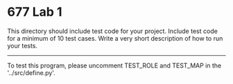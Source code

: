 # 677 Lab 1

This directory should include test code for your project. Include test code for a minimum of 10 test cases. Write a very short description of how to run your tests.

---
To test this program, please uncomment TEST_ROLE and TEST_MAP in the '../src/define.py'.